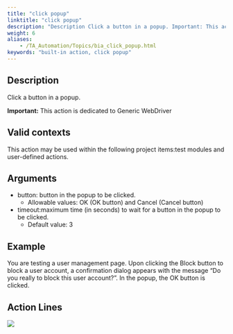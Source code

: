 ```yaml
--- 
title: "click popup"
linktitle: "click popup"
description: "Description Click a button in a popup. Important: This action is dedicated to Generic WebDriver Valid contexts This action may be used within the following project items: test modules and user-defined ..."
weight: 6
aliases: 
    - /TA_Automation/Topics/bia_click_popup.html
keywords: "built-in action, click popup"
---
```


## Description

Click a button in a popup.

**Important:** This action is dedicated to Generic WebDriver

## Valid contexts

This action may be used within the following project items:test modules and user-defined actions.

## Arguments

-   button: button in the popup to be clicked.
    -   Allowable values: OK \(OK button\) and Cancel \(Cancel button\)
-   timeout:maximum time \(in seconds\) to wait for a button in the popup to be clicked.
    -   Default value: 3

## Example

You are testing a user management page. Upon clicking the Block button to block a user account, a confirmation dialog appears with the message “Do you really to block this user account?”. In the popup, the OK button is clicked.

## Action Lines

![](/images/TA_Automation/Images/bia_click_popup_pgm.png)




